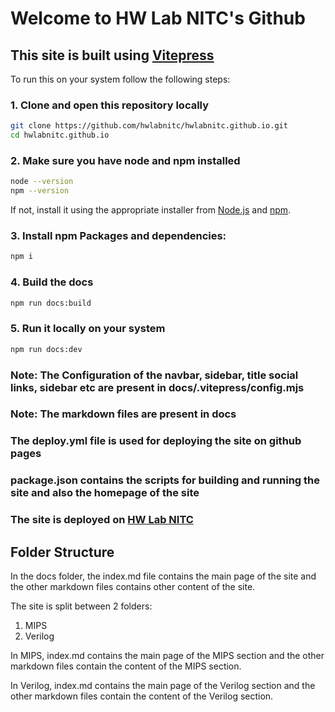 # Welcome to HW Lab NITC's Github

## This site is built using [Vitepress](https://vitepress.dev/)

To run this on your system follow the following steps:

### 1. Clone and open this repository locally

  ```sh
  git clone https://github.com/hwlabnitc/hwlabnitc.github.io.git
  cd hwlabnitc.github.io
  ```

### 2. Make sure you have node and npm installed

  ```sh
  node --version
  npm --version
  ```  

  If not, install it using the appropriate installer from [Node.js](https://nodejs.org/en/)
  and [npm](https://www.npmjs.com/get-npm).

### 3. Install npm Packages and dependencies:

```sh
npm i
```

### 4. Build the docs

```sh
npm run docs:build
```

### 5. Run it locally on your system

```sh
npm run docs:dev
```

### Note: The Configuration of the navbar, sidebar, title social links, sidebar etc are present in docs/.vitepress/config.mjs

### Note: The markdown files are present in docs

### The deploy.yml file is used for deploying the site on github pages

### package.json contains the scripts for building and running the site and also the homepage of the site

### The site is deployed on [HW Lab NITC](https://hwlabnitc.github.io/)

## Folder Structure

In the docs folder, the index.md file contains the main page of the site and the other markdown files contains other content of the site.

The site is split between 2 folders:

1. MIPS
2. Verilog

In MIPS, index.md contains the main page of the MIPS section and the other markdown files contain the content of the MIPS section.

In Verilog, index.md contains the main page of the Verilog section and the other markdown files contain the content of the Verilog section.


